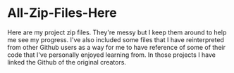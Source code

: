 # All-Zip-Files-Here
Here are my project zip files. They're messy but I keep them around to help me see my progress. I've also included some files that I have reinterpreted from other Github users as a way for me to have reference of some of their code that I've personally enjoyed learning from. In those projects I have linked the Github of the original creators.
